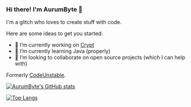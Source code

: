 ### Hi there! I'm AurumByte 👋

I'm a glitch who loves to create stuff with code.

Here are some ideas to get you started:

- 🔭 I’m currently working on [Crypt](https://github.com/Crypt-Language/Crypt)
- 🌱 I’m currently learning Java (properly)
- 👯 I’m looking to collaborate on open source projects (which I can help with)

Formerly [CodeUnstable](https://github.com/CodeUnstable). 

[![AurumByte's GitHub stats](https://github-readme-stats.vercel.app/api?username=AurumByte)](https://github.com/anuraghazra/github-readme-stats)

[![Top Langs](https://github-readme-stats.vercel.app/api/top-langs/?username=AurumByte)](https://github.com/anuraghazra/github-readme-stats)
